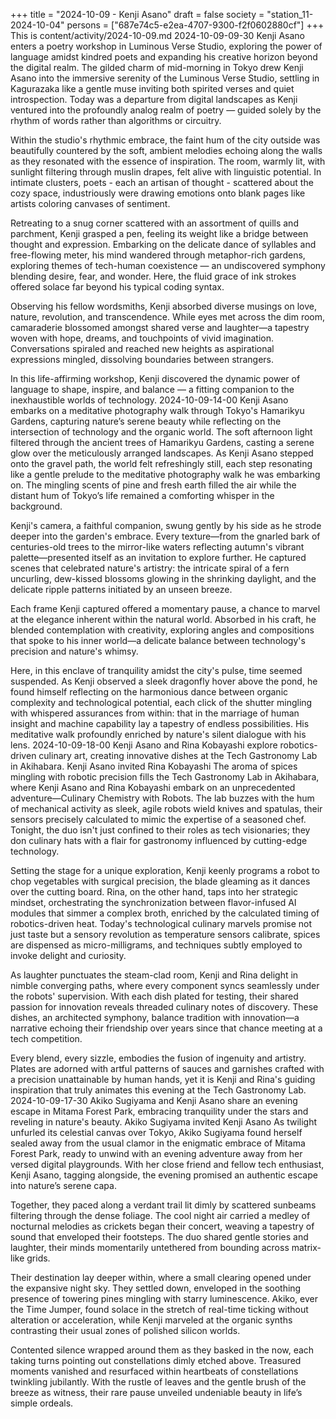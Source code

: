 +++
title = "2024-10-09 - Kenji Asano"
draft = false
society = "station_11-2024-10-04"
persons = ["687e74c5-e2ea-4707-9300-f2f0602880cf"]
+++
This is content/activity/2024-10-09.md
2024-10-09-09-30
Kenji Asano enters a poetry workshop in Luminous Verse Studio, exploring the power of language amidst kindred poets and expanding his creative horizon beyond the digital realm.
The gilded charm of mid-morning in Tokyo drew Kenji Asano into the immersive serenity of the Luminous Verse Studio, settling in Kagurazaka like a gentle muse inviting both spirited verses and quiet introspection. Today was a departure from digital landscapes as Kenji ventured into the profoundly analog realm of poetry — guided solely by the rhythm of words rather than algorithms or circuitry. 

Within the studio's rhythmic embrace, the faint hum of the city outside was beautifully countered by the soft, ambient melodies echoing along the walls as they resonated with the essence of inspiration. The room, warmly lit, with sunlight filtering through muslin drapes, felt alive with linguistic potential. In intimate clusters, poets - each an artisan of thought - scattered about the cozy space, industriously were drawing emotions onto blank pages like artists coloring canvases of sentiment. 

Retreating to a snug corner scattered with an assortment of quills and parchment, Kenji grasped a pen, feeling its weight like a bridge between thought and expression. Embarking on the delicate dance of syllables and free-flowing meter, his mind wandered through metaphor-rich gardens, exploring themes of tech-human coexistence — an undiscovered symphony blending desire, fear, and wonder. Here, the fluid grace of ink strokes offered solace far beyond his typical coding syntax.

Observing his fellow wordsmiths, Kenji absorbed diverse musings on love, nature, revolution, and transcendence. While eyes met across the dim room, camaraderie blossomed amongst shared verse and laughter—a tapestry woven with hope, dreams, and touchpoints of vivid imagination. Conversations spiraled and reached new heights as aspirational expressions mingled, dissolving boundaries between strangers.

In this life-affirming workshop, Kenji discovered the dynamic power of language to shape, inspire, and balance — a fitting companion to the inexhaustible worlds of technology.
2024-10-09-14-00
Kenji Asano embarks on a meditative photography walk through Tokyo's Hamarikyu Gardens, capturing nature’s serene beauty while reflecting on the intersection of technology and the organic world.
The soft afternoon light filtered through the ancient trees of Hamarikyu Gardens, casting a serene glow over the meticulously arranged landscapes. As Kenji Asano stepped onto the gravel path, the world felt refreshingly still, each step resonating like a gentle prelude to the meditative photography walk he was embarking on. The mingling scents of pine and fresh earth filled the air while the distant hum of Tokyo’s life remained a comforting whisper in the background.

Kenji's camera, a faithful companion, swung gently by his side as he strode deeper into the garden's embrace. Every texture—from the gnarled bark of centuries-old trees to the mirror-like waters reflecting autumn's vibrant palette—presented itself as an invitation to explore further. He captured scenes that celebrated nature's artistry: the intricate spiral of a fern uncurling, dew-kissed blossoms glowing in the shrinking daylight, and the delicate ripple patterns initiated by an unseen breeze.

Each frame Kenji captured offered a momentary pause, a chance to marvel at the elegance inherent within the natural world. Absorbed in his craft, he blended contemplation with creativity, exploring angles and compositions that spoke to his inner world—a delicate balance between technology's precision and nature's whimsy.

Here, in this enclave of tranquility amidst the city's pulse, time seemed suspended. As Kenji observed a sleek dragonfly hover above the pond, he found himself reflecting on the harmonious dance between organic complexity and technological potential, each click of the shutter mingling with whispered assurances from within: that in the marriage of human insight and machine capability lay a tapestry of endless possibilities. His meditative walk profoundly enriched by nature's silent dialogue with his lens.
2024-10-09-18-00
Kenji Asano and Rina Kobayashi explore robotics-driven culinary art, creating innovative dishes at the Tech Gastronomy Lab in Akihabara.
Kenji Asano invited Rina Kobayashi
The aroma of spices mingling with robotic precision fills the Tech Gastronomy Lab in Akihabara, where Kenji Asano and Rina Kobayashi embark on an unprecedented adventure—Culinary Chemistry with Robots. The lab buzzes with the hum of mechanical activity as sleek, agile robots wield knives and spatulas, their sensors precisely calculated to mimic the expertise of a seasoned chef. Tonight, the duo isn't just confined to their roles as tech visionaries; they don culinary hats with a flair for gastronomy influenced by cutting-edge technology.

Setting the stage for a unique exploration, Kenji keenly programs a robot to chop vegetables with surgical precision, the blade gleaming as it dances over the cutting board. Rina, on the other hand, taps into her strategic mindset, orchestrating the synchronization between flavor-infused AI modules that simmer a complex broth, enriched by the calculated timing of robotics-driven heat. Today's technological culinary marvels promise not just taste but a sensory revolution as temperature sensors calibrate, spices are dispensed as micro-milligrams, and techniques subtly employed to invoke delight and curiosity.

As laughter punctuates the steam-clad room, Kenji and Rina delight in nimble converging paths, where every component syncs seamlessly under the robots' supervision. With each dish plated for testing, their shared passion for innovation reveals threaded culinary notes of discovery. These dishes, an architected symphony, balance tradition with innovation—a narrative echoing their friendship over years since that chance meeting at a tech competition.

Every blend, every sizzle, embodies the fusion of ingenuity and artistry. Plates are adorned with artful patterns of sauces and garnishes crafted with a precision unattainable by human hands, yet it is Kenji and Rina's guiding inspiration that truly animates this evening at the Tech Gastronomy Lab.
2024-10-09-17-30
Akiko Sugiyama and Kenji Asano share an evening escape in Mitama Forest Park, embracing tranquility under the stars and reveling in nature's beauty.
Akiko Sugiyama invited Kenji Asano
As twilight unfurled its celestial canvas over Tokyo, Akiko Sugiyama found herself sealed away from the usual clamor in the enigmatic embrace of Mitama Forest Park, ready to unwind with an evening adventure away from her versed digital playgrounds. With her close friend and fellow tech enthusiast, Kenji Asano, tagging alongside, the evening promised an authentic escape into nature’s serene capa.

Together, they paced along a verdant trail lit dimly by scattered sunbeams filtering through the dense foliage. The cool night air carried a medley of nocturnal melodies as crickets began their concert, weaving a tapestry of sound that enveloped their footsteps. The duo shared gentle stories and laughter, their minds momentarily untethered from bounding across matrix-like grids.

Their destination lay deeper within, where a small clearing opened under the expansive night sky. They settled down, enveloped in the soothing presence of towering pines mingling with starry luminescence. Akiko, ever the Time Jumper, found solace in the stretch of real-time ticking without alteration or acceleration, while Kenji marveled at the organic synths contrasting their usual zones of polished silicon worlds.

Contented silence wrapped around them as they basked in the now, each taking turns pointing out constellations dimly etched above. Treasured moments vanished and resurfaced within heartbeats of constellations twinkling jubilantly. With the rustle of leaves and the gentle brush of the breeze as witness, their rare pause unveiled undeniable beauty in life’s simple ordeals.

